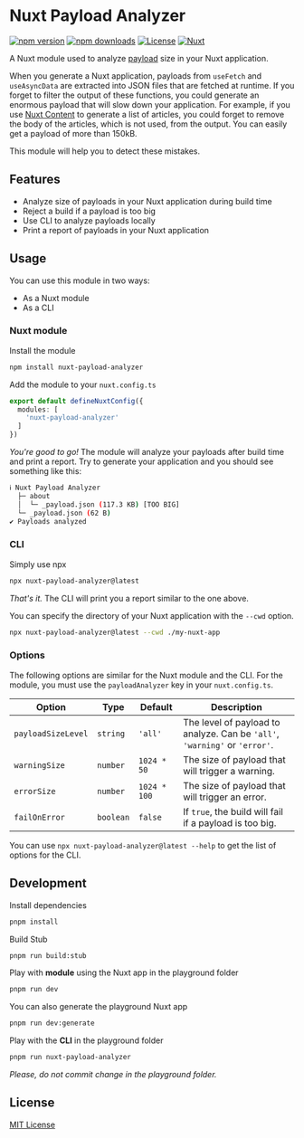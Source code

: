 # Nuxt Payload Analyzer

[![npm version][npm-version-src]][npm-version-href]
[![npm downloads][npm-downloads-src]][npm-downloads-href]
[![License][license-src]][license-href]
[![Nuxt][nuxt-src]][nuxt-href]

A Nuxt module used to analyze [payload](https://nuxt.com/docs/api/nuxt-config#payloadextraction) size in your Nuxt application.

When you generate a Nuxt application, payloads from `useFetch` and `useAsyncData` are extracted into JSON files that are fetched at runtime. If you forget to filter the output of these functions, you could generate an enormous payload that will slow down your application. For example, if you use [Nuxt Content](https://content.nuxt.com) to generate a list of articles, you could forget to remove the body of the articles, which is not used, from the output. You can easily get a payload of more than 150kB.

This module will help you to detect these mistakes.

## Features

- Analyze size of payloads in your Nuxt application during build time
- Reject a build if a payload is too big
- Use CLI to analyze payloads locally
- Print a report of payloads in your Nuxt application

## Usage

You can use this module in two ways:

- As a Nuxt module
- As a CLI

### Nuxt module

Install the module

```bash
npm install nuxt-payload-analyzer
```

Add the module to your `nuxt.config.ts`

```ts
export default defineNuxtConfig({
  modules: [
    'nuxt-payload-analyzer'
  ]
})
```

_You're good to go!_ The module will analyze your payloads after build time and print a report. Try to generate your application and you should see something like this:

```bash
ℹ Nuxt Payload Analyzer
  ├─ about
  │  └─ _payload.json (117.3 KB) [TOO BIG]
  └─ _payload.json (62 B)
✔ Payloads analyzed
```

### CLI

Simply use npx

```bash
npx nuxt-payload-analyzer@latest
```

_That's it._ The CLI will print you a report similar to the one above.

You can specify the directory of your Nuxt application with the `--cwd` option.

```bash
npx nuxt-payload-analyzer@latest --cwd ./my-nuxt-app
```

### Options

The following options are similar for the Nuxt module and the CLI. For the module, you must use the `payloadAnalyzer` key in your `nuxt.config.ts`.

| Option | Type | Default | Description |
| --- | --- | --- | --- |
| `payloadSizeLevel` | `string` | `'all'` | The level of payload to analyze. Can be `'all'`, `'warning'` or `'error'`. |
| `warningSize` | `number` | `1024 * 50` | The size of payload that will trigger a warning. |
| `errorSize` | `number` | `1024 * 100` | The size of payload that will trigger an error. |
| `failOnError` | `boolean` | `false` | If `true`, the build will fail if a payload is too big. |

You can use `npx nuxt-payload-analyzer@latest --help` to get the list of options for the CLI.

## Development

Install dependencies

```bash
pnpm install
```

Build Stub

```bash
pnpm run build:stub
```

Play with **module** using the Nuxt app in the playground folder

```bash
pnpm run dev
```

You can also generate the playground Nuxt app

```bash
pnpm run dev:generate
```

Play with the **CLI** in the playground folder

```bash
pnpm run nuxt-payload-analyzer
```

_Please, do not commit change in the playground folder._

## License

[MIT License](./LICENSE)

<!-- Badges -->

[npm-version-src]: https://img.shields.io/npm/v/nuxt-payload-analyzer/latest.svg?style=flat&colorA=18181B&colorB=38bdf8
[npm-version-href]: https://npmjs.com/package/nuxt-payload-analyzer

[npm-downloads-src]: https://img.shields.io/npm/dm/nuxt-payload-analyzer.svg?style=flat&colorA=18181B&colorB=38bdf8
[npm-downloads-href]: https://npmjs.com/package/nuxt-payload-analyzer

[license-src]: https://img.shields.io/npm/l/nuxt-payload-analyzer.svg?style=flat&colorA=18181B&colorB=38bdf8
[license-href]: https://npmjs.com/package/nuxt-payload-analyzer

[nuxt-src]: https://img.shields.io/badge/Nuxt-18181B?logo=nuxt.js
[nuxt-href]: https://nuxt.com
